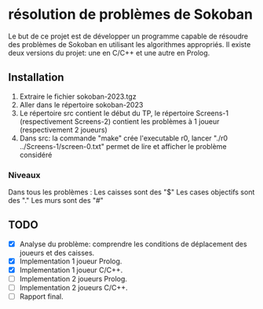 # résolution de problèmes de Sokoban

Le but de ce projet est de développer un programme capable de résoudre des problèmes de Sokoban en utilisant les algorithmes appropriés. Il existe deux versions du projet: une en C/C++ et une autre en Prolog.

## Installation

1. Extraire le fichier sokoban-2023.tgz
2. Aller dans le répertoire sokoban-2023
3. Le répertoire src contient le début du TP, le répertoire Screens-1 (respectivement Screens-2)
   contient les problèmes à 1 joueur (respectivement 2 joueurs)
4. Dans src: la commande "make" crée l'executable r0, lancer "./r0 ../Screens-1/screen-0.txt"
   permet de lire et afficher le problème considéré

### Niveaux

Dans tous les problèmes :
Les caisses sont des "$"
Les cases objectifs sont des "."
Les murs sont des "#"

## TODO

- [x] Analyse du problème: comprendre les conditions de déplacement des joueurs et des caisses.
- [x] Implementation 1 joueur Prolog.
- [x] Implementation 1 joueur C/C++.
- [ ] Implementation 2 joueurs Prolog.
- [ ] Implementation 2 joueurs C/C++.
- [ ] Rapport final.
